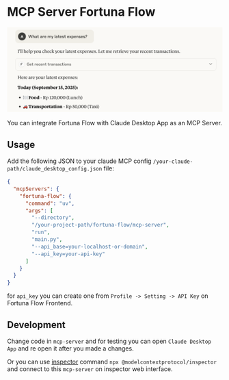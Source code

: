 # MCP Server Fortuna Flow

![Claude](claude.png)

You can integrate Fortuna Flow with Claude Desktop App as an MCP Server.

## Usage
Add the following JSON to your claude MCP config `/your-claude-path/claude_desktop_config.json` file:
```json
{
  "mcpServers": {
    "fortuna-flow": {
      "command": "uv",
      "args": [
        "--directory",
        "/your-project-path/fortuna-flow/mcp-server",
        "run",
        "main.py",
        "--api_base=your-localhost-or-domain",
        "--api_key=your-api-key"
      ]
    }
  }
}
```
for `api_key` you can create one from `Profile -> Setting -> API Key` on Fortuna Flow Frontend.


## Development
Change code in `mcp-server` and for testing you can open `Claude Desktop App` and re open it after you made a changes.

Or you can use [inspector](https://github.com/modelcontextprotocol/inspector) command `npx @modelcontextprotocol/inspector` and connect to this `mcp-server` on inspector web interface.